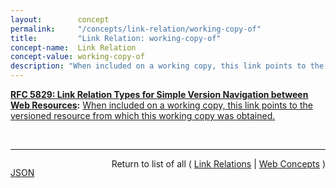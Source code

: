 ```yaml
---
layout:        concept
permalink:     "/concepts/link-relation/working-copy-of"
title:         "Link Relation: working-copy-of"
concept-name:  Link Relation
concept-value: working-copy-of
description: "When included on a working copy, this link points to the versioned resource from which this working copy was obtained."
---
```


**[RFC 5829: Link Relation Types for Simple Version Navigation between Web Resources](/specs/IETF/RFC/5829 "This specification defines a set of link relation types that may be used on Web resources for navigation between a resource and other resources related to version control, such as past versions and working copies."):** [When included on a working copy, this link points to the versioned resource from which this working copy was obtained.](http://tools.ietf.org/html/rfc5829#section-3.4 "Read documentation for Link Relation &#34;working-copy-of&#34;")

<br/>
<hr/>

<p style="float : left"><a href="./working-copy-of.json" title="JSON representing this particular Web Concept value">JSON</a></p>
<p style="text-align: right">Return to list of all ( <a href="../link-relation/">Link Relations</a> | <a href="../">Web Concepts</a> )</p>
